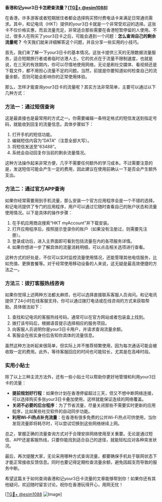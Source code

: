 **香港和记your3日卡怎麽查流量？[[TG💪+ @esim1088](https://t.me/s/esim1088)]**

在香港，许多游客或者短期居住者都会选择购买预付费电话卡来满足日常通讯需求。其中，和记电讯（HKT）提供的your3日卡就是一个非常受欢迎的选择。这张卡不仅价格实惠，而且流量充足，非常适合那些需要在香港短暂停留的人使用。不过，很多人在购买了your3日卡之后，可能会遇到一个问题：**怎么查询自己的剩余流量呢？** 今天我们就来详细解答这个问题，并且分享一些实用的小技巧。

首先，我们来了解一下your3日卡的基本情况。这张卡提供三天的无限数据流量服务，适合短期旅行者或者临时访港人士。它的优点在于流量不限制速度，也就是说，在三天的有效期内，你可以尽情地使用网络，无论是刷社交媒体、看视频还是下载文件，都不用担心流量不足的问题。当然，前提是你要知道如何检查自己的流量余额，否则可能会影响你的正常使用体验。

那么，怎样才能查询your3日卡的流量呢？其实方法非常简单，主要可以通过以下几种方式：

### 方法一：通过短信查询

这是最直接也是最常用的方式之一。你需要编辑一条特定格式的短信发送到指定号码，就能收到回复的流量信息。具体步骤如下：

1. 打开手机的短信功能。
2. 编辑短信内容为“DATA”（注意全部大写）。
3. 将短信发送至“63488”。
4. 系统会自动回复你当前的剩余流量情况。

这种方法操作起来非常方便，几乎不需要任何额外的学习成本。不过需要注意的是，发送短信可能会产生一定的费用，因此建议在使用前确认一下是否会产生额外支出。

### 方法二：通过官方APP查询

如果你经常需要用到手机流量，那么安装一个官方应用程序会是一个不错的选择。和记电讯提供了专门的应用程序，用户可以通过它随时查看自己的账户状态和流量使用情况。以下是具体的操作步骤：

1. 在手机应用商店搜索“HKT myAccount”并下载安装。
2. 打开应用程序后，按照提示登录你的账户（如果没有注册过，则需要先注册）。
3. 登录成功后，进入主界面即可看到包括流量在内的各项服务详情。
4. 如果你想进一步了解具体的流量消耗明细，可以点击相关选项进行查看。

这种方式的好处是，不仅可以实时监控流量使用情况，还能管理其他电信服务，比如充值、更换套餐等。对于经常使用移动设备的人来说，这无疑是最高效便捷的方法之一。

### 方法三：拨打客服热线咨询

如果你觉得上述两种方法都太麻烦，也可以选择直接联系客服人员询问。和记电讯提供了24小时在线客服支持，你可以通过拨打电话或在线咨询的方式来获取帮助。具体做法如下：

1. 查找和记电讯的客服热线号码，通常可以在官方网站或者包装盒上找到。
2. 拨打该号码后，根据语音提示选择相应的服务项目。
3. 向客服人员说明你是your3日卡用户，并请求查询流量余额。
4. 客服会在核实身份后告知你具体的流量信息。

虽然这种方法听起来很简单，但实际上并不推荐频繁使用，因为每次通话可能会被收取一定的费用。此外，等待客服回应的时间也可能较长，尤其是在高峰时段。

### 实用小贴士

除了以上三种主流方法外，还有一些小贴士可以帮助你更好地管理和利用your3日卡的流量：

- **提前规划好行程**：如果你计划在香港停留超过三天，但又不想中断网络连接，可以选择购买多张your3日卡叠加使用，这样就能保证连续的网络覆盖。
- **关闭不必要的后台程序**：为了节省流量，尽量关闭那些不需要实时更新的应用程序，比如某些社交软件的自动同步功能。
- **利用Wi-Fi热点补充流量**：在香港有很多免费的公共Wi-Fi热点可供使用，当你发现流量即将耗尽时，可以尝试切换到这些网络继续上网。

总之，掌握正确的流量查询方式对于合理安排网络使用至关重要。无论是通过短信、APP还是客服热线，只要你能找到适合自己的途径，就能轻松应对各种突发状况。

最后，再次提醒大家，无论采用哪种方式查询流量，都要确保手机处于联网状态下才能正常接收反馈信息。同时也要记得定期检查流量余额，避免因超支而导致的服务中断。

希望这篇关于如何查询香港和记your3日卡流量的文章能够帮到你！如果你还有其他疑问，欢迎随时留言讨论。祝你在香港玩得开心，用网无忧！

[[TG💪+ @esim1088](https://t.me/s/esim1088) ![Image](https://i.postimg.cc/4NQfJmqS/Snipaste-2025-05-13-00-14-12.png)]